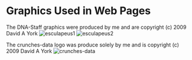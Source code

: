 # Graphics Used in Web Pages

The DNA-Staff graphics were produced by me and are copyright (c) 2009 David A York
![esculapeus1](https://github.com/medmatix/crunches-data2/blob/master/img/DNA-tree-crop2-alpha_tilt.png)
![esculapeus2](https://github.com/medmatix/crunches-data2/blob/master/img/DNA-tree-crop2-alpha.png)

The crunches-data logo was produce solely by me and is copyright (c) 2009 David A York
![crunches-data](https://github.com/medmatix/crunches-data2/blob/master/img/Number_cruncherCr2.png)
